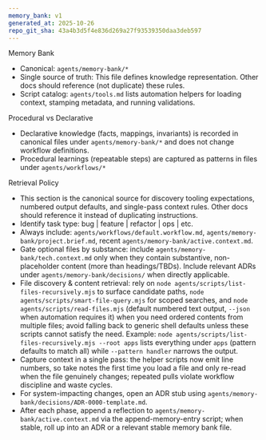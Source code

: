 ```yaml
---
memory_bank: v1
generated_at: 2025-10-26
repo_git_sha: 43a4b3d5f4e836d269a27f93539350daa3deb597
---
```


Memory Bank

- Canonical: `agents/memory-bank/*`
- Single source of truth: This file defines knowledge representation. Other docs should reference (not duplicate) these rules.
- Script catalog: `agents/tools.md` lists automation helpers for loading context, stamping metadata, and running validations.

Procedural vs Declarative

- Declarative knowledge (facts, mappings, invariants) is recorded in canonical files under `agents/memory-bank/*` and does not change workflow definitions.
- Procedural learnings (repeatable steps) are captured as patterns in files under `agents/workflows/*`

Retrieval Policy

- This section is the canonical source for discovery tooling expectations, numbered output defaults, and single-pass context rules. Other docs should reference it instead of duplicating instructions.
- Identify task type: bug | feature | refactor | ops | etc.
- Always include: `agents/workflows/default.workflow.md`, `agents/memory-bank/project.brief.md`, recent `agents/memory-bank/active.context.md`.
- Gate optional files by substance: include `agents/memory-bank/tech.context.md` only when they contain substantive, non-placeholder content (more than headings/TBDs). Include relevant ADRs under `agents/memory-bank/decisions/` when directly applicable.
- File discovery & content retrieval: rely on `node agents/scripts/list-files-recursively.mjs` to surface candidate paths, `node agents/scripts/smart-file-query.mjs` for scoped searches, and `node agents/scripts/read-files.mjs` (default numbered text output, `--json` when automation requires it) when you need ordered contents from multiple files; avoid falling back to generic shell defaults unless these scripts cannot satisfy the need. Example: `node agents/scripts/list-files-recursively.mjs --root apps` lists everything under `apps` (pattern defaults to match all) while `--pattern handler` narrows the output.
- Capture context in a single pass: the helper scripts now emit line numbers, so take notes the first time you load a file and only re-read when the file genuinely changes; repeated pulls violate workflow discipline and waste cycles.
- For system-impacting changes, open an ADR stub using `agents/memory-bank/decisions/ADR-0000-template.md`.
- After each phase, append a reflection to `agents/memory-bank/active.context.md` via the append-memory-entry script; when stable, roll up into an ADR or a relevant stable memory bank file.
